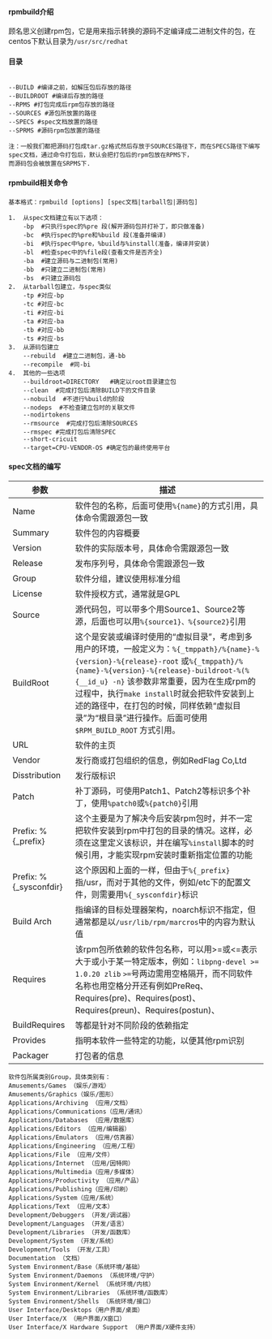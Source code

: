 
#### rpmbuild介绍  
顾名思义创建rpm包，它是用来指示转换的源码不定编译成二进制文件的包，在centos下默认目录为`/usr/src/redhat`  

#### 目录  

```console

--BUILD #编译之前，如解压包后存放的路径
--BUILDROOT #编译后存放的路径
--RPMS #打包完成后rpm包存放的路径
--SOURCES #源包所放置的路径
--SPECS #spec文档放置的路径
--SPRMS #源码rpm包放置的路径

注：一般我们都把源码打包成tar.gz格式然后存放于SOURCES路径下，而在SPECS路径下编写spec文档，通过命令打包后，默认会把打包后的rpm包放在RPMS下，
而源码包会被放置在SRPMS下.
```

#### rpmbuild相关命令  

```console
基本格式：rpmbuild [options] [spec文档|tarball包|源码包]

1.  从spec文档建立有以下选项：
    -bp  #只执行spec的%pre 段(解开源码包并打补丁，即只做准备)
    -bc  #执行spec的%pre和%build 段(准备并编译)
    -bi  #执行spec中%pre，%build与%install(准备，编译并安装)
    -bl  #检查spec中的%file段(查看文件是否齐全)
    -ba  #建立源码与二进制包(常用)
    -bb  #只建立二进制包(常用)
    -bs  #只建立源码包
2.  从tarball包建立，与spec类似
    -tp #对应-bp
    -tc #对应-bc
    -ti #对应-bi
    -ta #对应-ba
    -tb #对应-bb
    -ts #对应-bs
3.  从源码包建立
    --rebuild  #建立二进制包，通-bb
    --recompile  #同-bi
4.  其他的一些选项
    --buildroot=DIRECTORY   #确定以root目录建立包
    --clean  #完成打包后清除BUILD下的文件目录
    --nobuild  #不进行%build的阶段
    --nodeps  #不检查建立包时的关联文件
    --nodirtokens
    --rmsource  #完成打包后清除SOURCES
    --rmspec #完成打包后清除SPEC
    --short-cricuit
    --target=CPU-VENDOR-OS #确定包的最终使用平台
```

#### spec文档的编写  

|          参数          |                                                                                                                                                                           描述                                                                                                                                                                            |
| ---------------------- | --------------------------------------------------------------------------------------------------------------------------------------------------------------------------------------------------------------------------------------------------------------------------------------------------------------------------------------------------------- |
| Name                   | 软件包的名称，后面可使用`%{name}`的方式引用，具体命令需跟源包一致                                                                                                                                                                                                                                                                                               |
| Summary                | 软件包的内容概要                                                                                                                                                                                                                                                                                                                                            |
| Version                | 软件的实际版本号，具体命令需跟源包一致                                                                                                                                                                                                                                                                                                                        |
| Release                | 发布序列号，具体命令需跟源包一致                                                                                                                                                                                                                                                                                                                             |
| Group                  | 软件分组，建议使用标准分组                                                                                                                                                                                                                                                                                                                                   |
| License                | 软件授权方式，通常就是GPL                                                                                                                                                                                                                                                                                                                                   |
| Source                 | 源代码包，可以带多个用Source1、Source2等源，后面也可以用`%{source1}、%{source2}`引用                                                                                                                                                                                                                                                                           |
| BuildRoot              | 这个是安装或编译时使用的“虚拟目录”，考虑到多用户的环境，一般定义为：`%{_tmppath}/%{name}-%{version}-%{release}-root` 或`%{_tmppath}/%{name}-%{version}-%{release}-buildroot-%(%{__id_u} -n}` 该参数非常重要，因为在生成rpm的过程中，执行`make install`时就会把软件安装到上述的路径中，在打包的时候，同样依赖“虚拟目录”为“根目录”进行操作。后面可使用`$RPM_BUILD_ROOT` 方式引用。 |
| URL                    | 软件的主页                                                                                                                                                                                                                                                                                                                                                 |
| Vendor                 | 发行商或打包组织的信息，例如RedFlag Co,Ltd                                                                                                                                                                                                                                                                                                                   |
| Disstribution          | 发行版标识                                                                                                                                                                                                                                                                                                                                                 |
| Patch                  | 补丁源码，可使用Patch1、Patch2等标识多个补丁，使用`%patch0`或`%{patch0}`引用                                                                                                                                                                                                                                                                                   |
| Prefix: %{_prefix}     | 这个主要是为了解决今后安装rpm包时，并不一定把软件安装到rpm中打包的目录的情况。这样，必须在这里定义该标识，并在编写`%install`脚本的时候引用，才能实现rpm安装时重新指定位置的功能                                                                                                                                                                                            |
| Prefix: %{_sysconfdir} | 这个原因和上面的一样，但由于`%{_prefix}`指/usr，而对于其他的文件，例如/etc下的配置文件，则需要用`%{_sysconfdir}`标识                                                                                                                                                                                                                                               |
| Build Arch             | 指编译的目标处理器架构，noarch标识不指定，但通常都是以`/usr/lib/rpm/marcros`中的内容为默认值                                                                                                                                                                                                                                                                     |
| Requires               | 该rpm包所依赖的软件包名称，可以用>=或<=表示大于或小于某一特定版本，例如：`libpng-devel >= 1.0.20 zlib`   `>=`号两边需用空格隔开，而不同软件名称也用空格分开还有例如PreReq、Requires(pre)、Requires(post)、Requires(preun)、Requires(postun)、                                                                                                                           |
| BuildRequires          | 等都是针对不同阶段的依赖指定                                                                                                                                                                                                                                                                                                                                 |
| Provides               | 指明本软件一些特定的功能，以便其他rpm识别                                                                                                                                                                                                                                                                                                                     |
| Packager               | 打包者的信息                                                                                                                                                                                                                                                                                                                                               |


```console
软件包所属类别Group，具体类别有：
Amusements/Games （娱乐/游戏）
Amusements/Graphics（娱乐/图形）
Applications/Archiving （应用/文档）
Applications/Communications（应用/通讯）
Applications/Databases （应用/数据库）
Applications/Editors （应用/编辑器）
Applications/Emulators （应用/仿真器）
Applications/Engineering （应用/工程）
Applications/File （应用/文件）
Applications/Internet （应用/因特网）
Applications/Multimedia（应用/多媒体）
Applications/Productivity （应用/产品）
Applications/Publishing（应用/印刷）
Applications/System（应用/系统）
Applications/Text （应用/文本）
Development/Debuggers （开发/调试器）
Development/Languages （开发/语言）
Development/Libraries （开发/函数库）
Development/System （开发/系统）
Development/Tools （开发/工具）
Documentation （文档）
System Environment/Base（系统环境/基础）
System Environment/Daemons （系统环境/守护）
System Environment/Kernel （系统环境/内核）
System Environment/Libraries （系统环境/函数库）
System Environment/Shells （系统环境/接口）
User Interface/Desktops（用户界面/桌面）
User Interface/X （用户界面/X窗口）
User Interface/X Hardware Support （用户界面/X硬件支持）

```